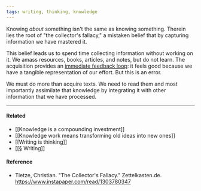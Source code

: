 ```yaml
---
tags: writing, thinking, knowledge
---
```


Knowing _about_ something isn't the same as knowing something. Therein lies the root of "the collector's fallacy," a mistaken belief that by capturing information we have mastered it.

This belief leads us to spend time collecting information without working on it. We amass resources, books, articles, and notes, but do not learn. The acquisition provides an [immediate feedback loop](https://publish.obsidian.md/mobydiction/Short+feedback+loops+distort+our+sense+of+progress): it feels good because we have a tangible representation of our effort. But this is an error.

We must do more than acquire texts. We need to read them and most importantly assimilate that knowledge by integrating it with other information that we have processed.

---

#### Related

- [[Knowledge is a compounding investment]]
- [[Knowledge work means transforming old ideas into new ones]]
- [[Writing is thinking]]
- [[§ Writing]]

#### Reference

- Tietze, Christian. "The Collector's Fallacy." Zettelkasten.de. https://www.instapaper.com/read/1303780347
